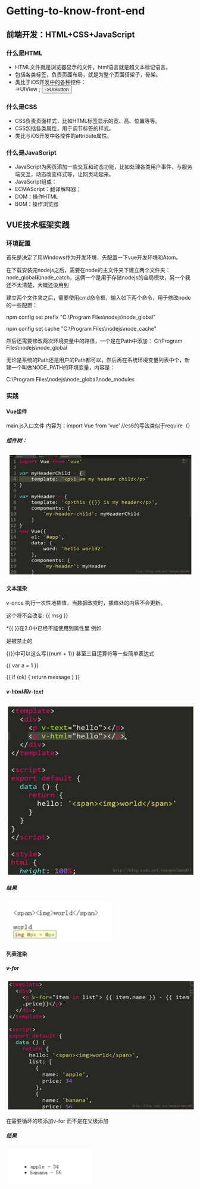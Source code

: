 # Getting-to-know-front-end
## 前端开发：HTML+CSS+JavaScript

### 什么是HTML

- HTML文件就是浏览器显示的文件，html语言就是超文本标记语言。
- 包括各类标签，负责页面布局，就是为整个页面搭架子，骨架。
- 类比于iOS开发中的各种控件：<div> ->UIView ; <button> ->UIButton

### 什么是CSS

- CSS负责页面样式，比如HTML标签显示的宽、高、位置等等。
- CSS包括各类属性，用于调节标签的样式。
- 类比与iOS开发中各控件的attribute属性。

### 什么是JavaScript

- JavaScript为网页添加一些交互和动态功能，比如处理各类用户事件，与服务端交互，动态改变样式等，让网页动起来。
- JavaScript组成：
- ECMAScript：翻译解释器；
- DOM：操作HTML
- BOM：操作浏览器

## VUE技术框架实践

### 环境配置
首先是决定了用Windows作为开发环境，先配置一下vue开发环境和Atom。

在下载安装完nodejs之后，需要在node的主文件夹下建立两个文件夹：node_global和node_catch，这俩一个是用于存储nodejs的全局模块，另一个我还不太清楚，大概还没用到

建立两个文件夹之后，需要使用cmd命令框，输入如下两个命令，用于修改node的一些配置：

npm config set prefix "C:\Program Files\nodejs\node_global"

npm config set cache "C:\Program Files\nodejs\node_cache"

然后还需要修改两次环境变量中的路径，一个是在Path中添加： 
C:\Program Files\nodejs\node_global 

无论是系统的Path还是用户的Path都可以，然后再在系统环境变量列表中个，新建一个叫做NODE_PATH的环境变量，内容是： 

C:\Program Files\nodejs\node_global\node_modules

### 实践
#### Vue组件

main.js入口文件 内容为：import Vue from ‘vue’  //es6的写法类似于require（）

##### 组件树：
![image](https://github.com/lqAsuna/Getting-to-know-front-end/blob/master/image/image1.png)

#### 文本渲染

v-once 执行一次性地插值，当数据改变时，插值处的内容不会更新。

<span v-once>这个将不会改变: {{ msg }}</span>

*{{  }}在2.0中已经不能使用到属性里  例如 <div title={{xxx}}> 是被禁止的 

{{}}中可以这么写{{num + 1}}  甚至三目运算符等一些简单表达式

<!-- 这是语句，不是表达式 -->
{{ var a = 1 }}
<!-- 流控制也不会生效，请使用三元表达式 -->
{{ if (ok) { return message } }}

##### v-html和v-text
![image](https://github.com/lqAsuna/Getting-to-know-front-end/blob/master/image/image2.png)

##### 结果
![image](https://github.com/lqAsuna/Getting-to-know-front-end/blob/master/image/image3.png)

#### 列表渲染
##### v-for
![image](https://github.com/lqAsuna/Getting-to-know-front-end/blob/master/image/image4.png)

在需要循环的项添加v-for 而不是在父级添加
##### 结果
![image](https://github.com/lqAsuna/Getting-to-know-front-end/blob/master/image/image5.png)
